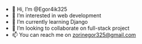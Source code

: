 - 👋 Hi, I’m @Egor4ik325
- 👀 I’m interested in web development
- 🌱 I’m currently learning Django
- 💞️ I’m looking to collaborate on full-stack project
- 📫 You can reach me on zorinegor325@gmail.com

<!---
Egor4ik325/Egor4ik325 is a ✨ special ✨ repository because its `README.md` (this file) appears on your GitHub profile.
You can click the Preview link to take a look at your changes.
--->
